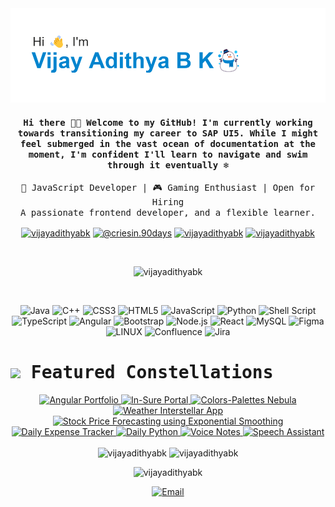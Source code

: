<div align="center">
  <img src="https://github.com/VijayAdithyaBK/VijayAdithyaBK/blob/main/header.png" alt="banner that says I'm Vijay Adithya B K">
  <h4 align="center"><samp>Hi there 👋🏾 Welcome to my GitHub! I'm currently working towards transitioning my career to SAP UI5. While I might feel submerged in the vast ocean of documentation at the moment, I'm confident I'll learn to navigate and swim through it eventually ❄️</samp></h4>
  <p><samp>🚀 JavaScript Developer | 🎮 Gaming Enthusiast | Open for Hiring<br>
    A passionate frontend developer, and a flexible learner.</samp></p>
    <p align="center">
      <a href="https://linkedin.com/in/vijayadithyabk" target="blank"><img align="center" src="https://raw.githubusercontent.com/rahuldkjain/github-profile-readme-generator/master/src/images/icons/Social/linked-in-alt.svg" alt="vijayadithyabk" height="30" width="40" /></a>
      <a href="https://medium.com/@criesin.90days" target="blank"><img align="center" src="https://raw.githubusercontent.com/rahuldkjain/github-profile-readme-generator/master/src/images/icons/Social/medium.svg" alt="@criesin.90days" height="30" width="40" /></a>
      <a href="https://www.hackerrank.com/vijayadithyabk" target="blank"><img align="center" src="https://raw.githubusercontent.com/rahuldkjain/github-profile-readme-generator/master/src/images/icons/Social/hackerrank.svg" alt="vijayadithyabk" height="30" width="40" /></a>
      <a href="https://www.leetcode.com/vijayadithyabk" target="blank"><img align="center" src="https://raw.githubusercontent.com/rahuldkjain/github-profile-readme-generator/master/src/images/icons/Social/leet-code.svg" alt="vijayadithyabk" height="30" width="40" /></a>
    </p>
</div>
<br>

<div align="center">
  <p><img src="https://komarev.com/ghpvc/?username=vijayadithyabk&label=Profile%20views&color=0e75b6&style=flat" alt="vijayadithyabk" /></p>
</div>
<br>

<!---
<div align="center">
  <p align="center">
  <a href="https://angular.io" target="_blank" rel="noreferrer"> <img src="https://angular.io/assets/images/logos/angular/angular.svg" alt="angular" width="40" height="40"/> </a> <a href="https://getbootstrap.com" target="_blank" rel="noreferrer"> <img src="https://raw.githubusercontent.com/devicons/devicon/master/icons/bootstrap/bootstrap-plain-wordmark.svg" alt="bootstrap" width="40" height="40"/> </a> <a href="https://www.w3schools.com/cpp/" target="_blank" rel="noreferrer"> <img src="https://raw.githubusercontent.com/devicons/devicon/master/icons/cplusplus/cplusplus-original.svg" alt="cplusplus" width="40" height="40"/> </a> <a href="https://www.w3schools.com/css/" target="_blank" rel="noreferrer"> <img src="https://raw.githubusercontent.com/devicons/devicon/master/icons/css3/css3-original-wordmark.svg" alt="css3" width="40" height="40"/> </a> <a href="https://www.figma.com/" target="_blank" rel="noreferrer"> <img src="https://www.vectorlogo.zone/logos/figma/figma-icon.svg" alt="figma" width="40" height="40"/> </a> <a href="https://git-scm.com/" target="_blank" rel="noreferrer"> <img src="https://www.vectorlogo.zone/logos/git-scm/git-scm-icon.svg" alt="git" width="40" height="40"/> </a> <a href="https://www.w3.org/html/" target="_blank" rel="noreferrer"> <img src="https://raw.githubusercontent.com/devicons/devicon/master/icons/html5/html5-original-wordmark.svg" alt="html5" width="40" height="40"/> </a> <a href="https://ionicframework.com" target="_blank" rel="noreferrer"> <img src="https://upload.wikimedia.org/wikipedia/commons/d/d1/Ionic_Logo.svg" alt="ionic" width="40" height="40"/> </a> <a href="https://developer.mozilla.org/en-US/docs/Web/JavaScript" target="_blank" rel="noreferrer"> <img src="https://raw.githubusercontent.com/devicons/devicon/master/icons/javascript/javascript-original.svg" alt="javascript" width="40" height="40"/> </a> <a href="https://www.linux.org/" target="_blank" rel="noreferrer"> <img src="https://raw.githubusercontent.com/devicons/devicon/master/icons/linux/linux-original.svg" alt="linux" width="40" height="40"/> </a> <a href="https://www.mysql.com/" target="_blank" rel="noreferrer"> <img src="https://raw.githubusercontent.com/devicons/devicon/master/icons/mysql/mysql-original-wordmark.svg" alt="mysql" width="40" height="40"/> </a> <a href="https://nodejs.org" target="_blank" rel="noreferrer"> <img src="https://raw.githubusercontent.com/devicons/devicon/master/icons/nodejs/nodejs-original-wordmark.svg" alt="nodejs" width="40" height="40"/> </a> <a href="https://pandas.pydata.org/" target="_blank" rel="noreferrer"> <img src="https://raw.githubusercontent.com/devicons/devicon/2ae2a900d2f041da66e950e4d48052658d850630/icons/pandas/pandas-original.svg" alt="pandas" width="40" height="40"/> </a> <a href="https://www.python.org" target="_blank" rel="noreferrer"> <img src="https://raw.githubusercontent.com/devicons/devicon/master/icons/python/python-original.svg" alt="python" width="40" height="40"/> </a> <a href="https://pytorch.org/" target="_blank" rel="noreferrer"> <img src="https://www.vectorlogo.zone/logos/pytorch/pytorch-icon.svg" alt="pytorch" width="40" height="40"/> </a> <a href="https://reactjs.org/" target="_blank" rel="noreferrer"> <img src="https://raw.githubusercontent.com/devicons/devicon/master/icons/react/react-original-wordmark.svg" alt="react" width="40" height="40"/> </a> <a href="https://scikit-learn.org/" target="_blank" rel="noreferrer"> <img src="https://upload.wikimedia.org/wikipedia/commons/0/05/Scikit_learn_logo_small.svg" alt="scikit_learn" width="40" height="40"/> </a> <a href="https://www.tensorflow.org" target="_blank" rel="noreferrer"> <img src="https://www.vectorlogo.zone/logos/tensorflow/tensorflow-icon.svg" alt="tensorflow" width="40" height="40"/> </a> <a href="https://www.typescriptlang.org/" target="_blank" rel="noreferrer"> <img src="https://raw.githubusercontent.com/devicons/devicon/master/icons/typescript/typescript-original.svg" alt="typescript" width="40" height="40"/> </a>
  </p>
</div>
-->

<div align="center">
  <p align="center">
    <img src="https://img.shields.io/badge/c++-%2300599C.svg?style=flat-square&logo=c%2B%2B&logoColor=white" alt="Java" height="30">
    <img src="https://img.shields.io/badge/c++-%2300599C.svg?style=flat-square&logo=c%2B%2B&logoColor=white" alt="C++" height="30">
    <img src="https://img.shields.io/badge/css3-%231572B6.svg?style=flat-square&logo=css3&logoColor=white" alt="CSS3" height="30">
    <img src="https://img.shields.io/badge/html5-%23E34F26.svg?style=flat-square&logo=html5&logoColor=white" alt="HTML5" height="30">
    <img src="https://img.shields.io/badge/javascript-%23323330.svg?style=flat-square&logo=javascript&logoColor=%23F7DF1E" alt="JavaScript" height="30">
    <img src="https://img.shields.io/badge/python-3670A0?style=flat-square&logo=python&logoColor=ffdd54" alt="Python" height="30">
    <img src="https://img.shields.io/badge/shell_script-%23121011.svg?style=flat-square&logo=gnu-bash&logoColor=white" alt="Shell Script" height="30">
    <img src="https://img.shields.io/badge/typescript-%23007ACC.svg?style=flat-square&logo=typescript&logoColor=white" alt="TypeScript" height="30">
    <img src="https://img.shields.io/badge/angular-%23DD0031.svg?style=flat-square&logo=angular&logoColor=white" alt="Angular" height="30">
<!--     <img src="https://img.shields.io/badge/django-%23092E20.svg?style=flat-square&logo=django&logoColor=white" alt="Django" height="30"> -->
    <img src="https://img.shields.io/badge/bootstrap-%23563D7C.svg?style=flat-square&logo=bootstrap&logoColor=white" alt="Bootstrap" height="30">
    <img src="https://img.shields.io/badge/node.js-6DA55F?style=flat-square&logo=node.js&logoColor=white" alt="Node.js" height="30">
    <img src="https://img.shields.io/badge/react-%2320232a.svg?style=flat-square&logo=react&logoColor=%2361DAFB" alt="React" height="30">
    <img src="https://img.shields.io/badge/mysql-%2300f.svg?style=flat-square&logo=mysql&logoColor=white" alt="MySQL" height="30">
    <img src="https://img.shields.io/badge/figma-%23F24E1E.svg?style=flat-square&logo=figma&logoColor=white" alt="Figma" height="30">
<!--     <img src="https://img.shields.io/badge/numpy-%23013243.svg?style=flat-square&logo=numpy&logoColor=white" alt="NumPy" height="30"> -->
<!--     <img src="https://img.shields.io/badge/pandas-%23150458.svg?style=flat-square&logo=pandas&logoColor=white" alt="Pandas" height="30"> -->
<!--     <img src="https://img.shields.io/badge/scikit--learn-%23F7931E.svg?style=flat-square&logo=scikit-learn&logoColor=white" alt="scikit-learn" height="30"> -->
    <img src="https://img.shields.io/badge/Linux-FCC624?style=flat-square&logo=linux&logoColor=black" alt="LINUX" height="30">
    <img src="https://img.shields.io/badge/confluence-%23172BF4.svg?style=flat-square&logo=confluence&logoColor=white" alt="Confluence" height="30">
    <img src="https://img.shields.io/badge/jira-%230A0FFF.svg?style=flat-square&logo=jira&logoColor=white" alt="Jira" height="30">
  </p>
</div>


<h1><samp><img height="40" src="https://raw.githubusercontent.com/innng/innng/master/assets/kyubey.gif"/> Featured Constellations</samp></h1>
<div align="center">
  <a href="https://vijayadithyabk.github.io/AngularPortfolio/home">
    <img src="https://img.shields.io/badge/Angular%20Portfolio-Explore🪐-ff69b4?style=for-the-badge" alt="Angular Portfolio">
  </a>
  <a href="https://vijayadithyabk.github.io/Insure/">
    <img src="https://img.shields.io/badge/In--Sure%20Portal-Launch🚀-brightgreen?style=for-the-badge" alt="In-Sure Portal">
  </a>
  <a href="https://vijayadithyabk.github.io/Colors-Palletes/">
    <img src="https://img.shields.io/badge/Colors--Palettes%20Nebula-Experience💫-blue?style=for-the-badge" alt="Colors-Palettes Nebula">
  </a>
  <a href="https://vijayadithyabk.github.io/WeatherApp">
    <img src="https://img.shields.io/badge/Weather%20Interstellar%20App-View🌦️-9cf?style=for-the-badge" alt="Weather Interstellar App">
  </a>
  <a href="https://github.com/VijayAdithyaBK/StockPriceForecasting">
    <img src="https://img.shields.io/badge/Stock%20Price%20Forecasting-Discover📈-ffd700?style=for-the-badge" alt="Stock Price Forecasting using Exponential Smoothing">
  </a>
  <a href="https://github.com/VijayAdithyaBK/DailyExpenseTracker">
    <img src="https://img.shields.io/badge/Daily%20Expense%20Tracker-Check%20It%20Out🧾-orange?style=for-the-badge" alt="Daily Expense Tracker">
  </a>
  <a href="https://github.com/VijayAdithyaBK/Daily-Python">
    <img src="https://img.shields.io/badge/Daily%20Python-Explore%20Projects🐍-green?style=for-the-badge" alt="Daily Python">
  </a>
  <a href="https://github.com/VijayAdithyaBK/voice_notes">
    <img src="https://img.shields.io/badge/Voice%20Notes-Take%20Notes🎙️-red?style=for-the-badge" alt="Voice Notes">
  </a>
  <a href="https://github.com/VijayAdithyaBK/speech_assistant">
    <img src="https://img.shields.io/badge/Speech%20Assistant-Talk%20to%20Me🗣️-purple?style=for-the-badge" alt="Speech Assistant">
  </a>
</div><br>


<div align="center">
  <img  src="https://github-readme-stats.vercel.app/api/top-langs/?username=VijayAdithyabk&theme=default&hide_border=true&include_all_commits=true&count_private=true&layout=compact" alt="vijayadithyabk" />
  <img  src="https://github-readme-stats.vercel.app/api?username=VijayAdithyabk&theme=default&hide_border=true&include_all_commits=true&count_private=true" alt="vijayadithyabk" />
</div>
<div align="center">
  <p><img  src="https://github-readme-streak-stats.herokuapp.com/?user=VijayAdithyabk&theme=default&hide_border=true" alt="vijayadithyabk" /></p>
</div>


<div align="center">
  <a href="mailto:vijayadithyabk@gmail.com">
    <img src="https://img.shields.io/badge/Email-vijayadithyabk%40gmail.com-red?style=for-the-badge&logo=gmail" alt="Email">
  </a>
</div>
